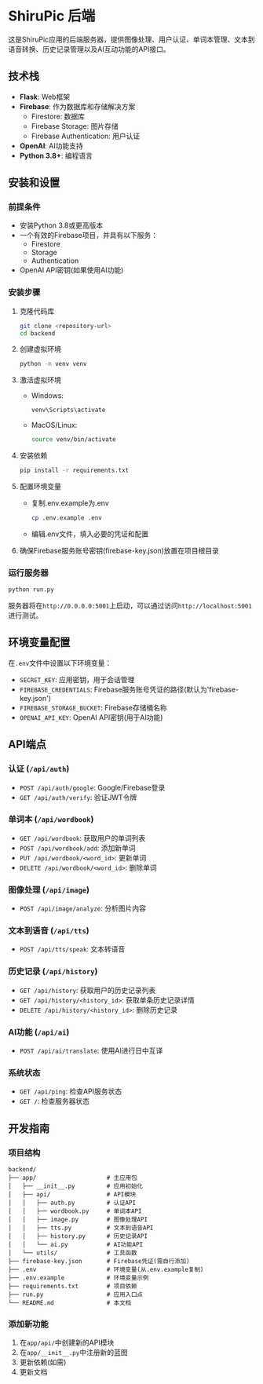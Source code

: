 # ShiruPic 后端

这是ShiruPic应用的后端服务器，提供图像处理、用户认证、单词本管理、文本到语音转换、历史记录管理以及AI互动功能的API接口。

## 技术栈

- **Flask**: Web框架
- **Firebase**: 作为数据库和存储解决方案
  - Firestore: 数据库
  - Firebase Storage: 图片存储
  - Firebase Authentication: 用户认证
- **OpenAI**: AI功能支持
- **Python 3.8+**: 编程语言

## 安装和设置

### 前提条件

- 安装Python 3.8或更高版本
- 一个有效的Firebase项目，并具有以下服务：
  - Firestore
  - Storage
  - Authentication
- OpenAI API密钥(如果使用AI功能)

### 安装步骤

1. 克隆代码库
   ```bash
   git clone <repository-url>
   cd backend
   ```

2. 创建虚拟环境
   ```bash
   python -m venv venv
   ```

3. 激活虚拟环境
   - Windows:
     ```bash
     venv\Scripts\activate
     ```
   - MacOS/Linux:
     ```bash
     source venv/bin/activate
     ```

4. 安装依赖
   ```bash
   pip install -r requirements.txt
   ```

5. 配置环境变量
   - 复制.env.example为.env
     ```bash
     cp .env.example .env
     ```
   - 编辑.env文件，填入必要的凭证和配置

6. 确保Firebase服务账号密钥(firebase-key.json)放置在项目根目录

### 运行服务器

```bash
python run.py
```

服务器将在`http://0.0.0.0:5001`上启动，可以通过访问`http://localhost:5001`进行测试。

## 环境变量配置

在`.env`文件中设置以下环境变量：

- `SECRET_KEY`: 应用密钥，用于会话管理
- `FIREBASE_CREDENTIALS`: Firebase服务账号凭证的路径(默认为'firebase-key.json')
- `FIREBASE_STORAGE_BUCKET`: Firebase存储桶名称
- `OPENAI_API_KEY`: OpenAI API密钥(用于AI功能)

## API端点

### 认证 (`/api/auth`)
- `POST /api/auth/google`: Google/Firebase登录
- `GET /api/auth/verify`: 验证JWT令牌

### 单词本 (`/api/wordbook`)
- `GET /api/wordbook`: 获取用户的单词列表
- `POST /api/wordbook/add`: 添加新单词
- `PUT /api/wordbook/<word_id>`: 更新单词
- `DELETE /api/wordbook/<word_id>`: 删除单词

### 图像处理 (`/api/image`)
- `POST /api/image/analyze`: 分析图片内容

### 文本到语音 (`/api/tts`)
- `POST /api/tts/speak`: 文本转语音

### 历史记录 (`/api/history`)
- `GET /api/history`: 获取用户的历史记录列表
- `GET /api/history/<history_id>`: 获取单条历史记录详情
- `DELETE /api/history/<history_id>`: 删除历史记录

### AI功能 (`/api/ai`)
- `POST /api/ai/translate`: 使用AI进行日中互译

### 系统状态
- `GET /api/ping`: 检查API服务状态
- `GET /`: 检查服务器状态

## 开发指南

### 项目结构
```
backend/
├── app/                    # 主应用包
│   ├── __init__.py         # 应用初始化
│   ├── api/                # API模块
│   │   ├── auth.py         # 认证API
│   │   ├── wordbook.py     # 单词本API
│   │   ├── image.py        # 图像处理API
│   │   ├── tts.py          # 文本到语音API
│   │   ├── history.py      # 历史记录API
│   │   └── ai.py           # AI功能API
│   └── utils/              # 工具函数
├── firebase-key.json       # Firebase凭证(需自行添加)
├── .env                    # 环境变量(从.env.example复制)
├── .env.example            # 环境变量示例
├── requirements.txt        # 项目依赖
├── run.py                  # 应用入口点
└── README.md               # 本文档
```

### 添加新功能
1. 在`app/api/`中创建新的API模块
2. 在`app/__init__.py`中注册新的蓝图
3. 更新依赖(如需)
4. 更新文档